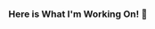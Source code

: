 ### Here is What I'm Working On! 👋

<!--
**rahulasher110/rahulasher110** is a ✨ _special_ ✨ repository because its `README.md` (this file) appears on your GitHub profile.

Here are some ideas to get you started:

- 🔭 I’m currently ... a Student
- 🌱 I’m currently learning ... New Skills and Technologies Like WEB , Language , DS & ALGO and so on.
- 👯 I’m looking to collaborate ... on FrontEnd 
- 🤔 I’m looking for help ... with FrontEnd
- 💬 Ask me about ... Anything
- 📫 How to reach me: [Facebook](https://www.facebook.com/rahulasher110)
- 😄 Pronouns: He/Him
- ⚡ Fun fact: I am Half Finnish
-->
